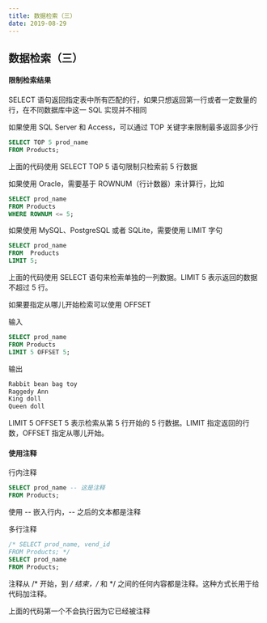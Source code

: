 ```yaml
---
title: 数据检索（三）
date: 2019-08-29
---
```


## 数据检索（三）



#### 限制检索结果

SELECT 语句返回指定表中所有匹配的行，如果只想返回第一行或者一定数量的行，在不同数据库中这一 SQL 实现并不相同

如果使用 SQL Server 和 Access，可以通过 TOP 关键字来限制最多返回多少行

```sql
SELECT TOP 5 prod_name
FROM Products;
```

上面的代码使用 SELECT TOP 5 语句限制只检索前 5 行数据

如果使用 Oracle，需要基于 ROWNUM（行计数器）来计算行，比如
```sql
SELECT prod_name 
FROM Products
WHERE ROWNUM <= 5;
```

如果使用 MySQL、PostgreSQL 或者 SQLite，需要使用 LIMIT 字句

```sql
SELECT prod_name
FROM  Products
LIMIT 5;
```

上面的代码使用 SELECT 语句来检索单独的一列数据。LIMIT 5 表示返回的数据不超过 5 行。

如果要指定从哪儿开始检索可以使用 OFFSET

输入
```sql
SELECT prod_name
FROM Products
LIMIT 5 OFFSET 5;
```
输出

```sql
Rabbit bean bag toy
Raggedy Ann
King doll
Queen doll
```

LIMIT 5 OFFSET 5 表示检索从第 5 行开始的 5 行数据。LIMIT 指定返回的行数，OFFSET 指定从哪儿开始。



####  使用注释

行内注释

```sql
SELECT prod_name -- 这是注释
FROM Products;
```
使用 -- 嵌入行内，-- 之后的文本都是注释


多行注释

```sql
/* SELECT prod_name, vend_id
FROM Products; */
SELECT prod_name 
FROM Products;
```
注释从 /* 开始，到 */ 结束，/* 和 */ 之间的任何内容都是注释。这种方式长用于给代码加注释。

上面的代码第一个不会执行因为它已经被注释







